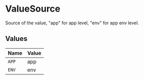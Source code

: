 # ValueSource

Source of the value, "app" for app level, "env" for app env level.


## Values

| Name  | Value |
| ----- | ----- |
| `APP` | app   |
| `ENV` | env   |
